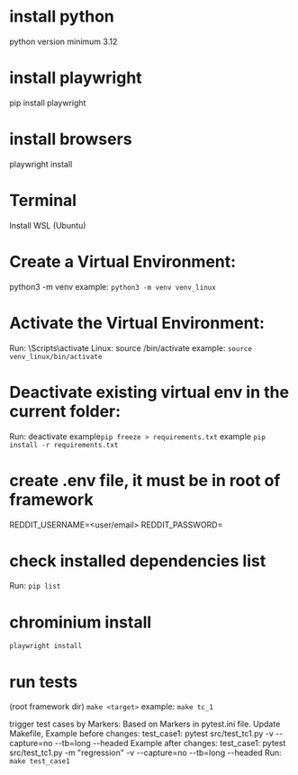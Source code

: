 # install python 
python version minimum 3.12

# install playwright
pip install playwright 

# install browsers
playwright install

# Terminal
Install WSL (Ubuntu)

# Create a Virtual Environment:
python3 -m venv <name of virtual env>
example: `python3 -m venv venv_linux`

# Activate the Virtual Environment:
Run: <name of virtual env>\Scripts\activate
Linux: source <name of virtual env>/bin/activate
example: `source venv_linux/bin/activate`

# Deactivate existing virtual env in the current folder:
Run: deactivate
example`pip freeze > requirements.txt`
example `pip install -r requirements.txt`

# create .env file, it must be in root of framework
REDDIT_USERNAME=<user/email>
REDDIT_PASSWORD=<password>

# check installed dependencies list 
Run: `pip list`

# chrominium install
`playwright install`

# run tests
(root framework dir) `make <target>`
example: `make tc_1`

trigger test cases by Markers:
Based on Markers in pytest.ini file.
Update Makefile, 
Example before changes:
    test_case1:
        pytest src/test_tc1.py -v --capture=no --tb=long --headed
Example after changes:
    test_case1: 
        pytest src/test_tc1.py -m "regression" -v --capture=no --tb=long --headed
Run:
`make test_case1`
